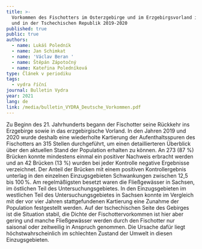 ```yaml
---
title: >-
  Vorkommen des Fischotters im Osterzgebirge und im Erzgebirgsvorland in Sachsen
  und in der Tschechischen Republik 2019-2020
published: true
public: true
authors:
  - name: Lukáš Poledník
  - name: Jan Schimkat
  - name: 'Václav Beran '
  - name: Štěpán Zápotočný
  - name: Kateřina Poledníková
type: Článek v periodiku
tags:
  - vydra říční
journal: Bulletin Vydra
year: 2021
lang: de
link: /media/bulletin_VYDRA_Deutsche_Vorkommen.pdf
---
```

Zu Beginn des 21. Jahrhunderts begann der Fischotter seine Rückkehr ins Erzgebirge sowie in das erzgebirgische Vorland. In den Jahren 2019 und 2020 wurde deshalb eine wiederholte Kartierung der Aufenthaltsspuren des Fischotters an 315 Stellen durchgeführt, um einen detaillierteren Überblick über den aktuellen Stand der Population erhalten zu können. An 273 (87 %) Brücken konnte mindestens einmal ein positiver Nachweis erbracht werden und an 42 Brücken (13 %) wurden bei jeder Kontrolle negative Ergebnisse verzeichnet. Der Anteil der Brücken mit einem positiven Kontrollergebnis unterlag in den einzelnen Einzugsgebieten Schwankungen zwischen 12,5 bis 100 %. Am regelmäßigsten besetzt waren die Fließgewässer in Sachsen, im östlichen Teil des Untersuchungsgebietes. In den Einzugsgebieten im westlichen Teil des Untersuchungsgebietes in Sachsen konnte im Vergleich mit der vor vier Jahren stattgefundenen Kartierung eine Zunahme der Population festgestellt werden. Auf der tschechischen Seite des Gebirges ist die Situation stabil, die Dichte der Fischottervorkommen ist hier aber gering und manche Fließgewässer werden durch den Fischotter nur saisonal oder zeitweilig in Anspruch genommen. Die Ursache dafür liegt höchstwahrscheinlich im schlechten Zustand der Umwelt in diesen Einzugsgebieten. 
